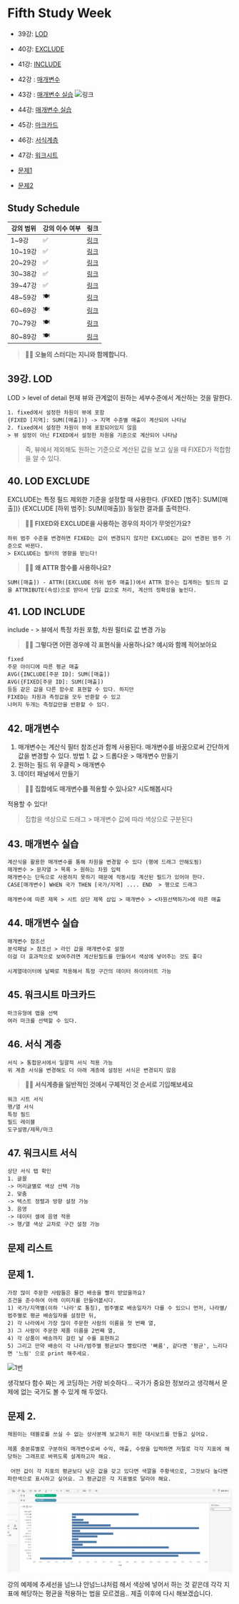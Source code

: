 # Fifth Study Week

- 39강: [LOD](#39강-lod)

- 40강: [EXCLUDE](#40-lod-exclude)

- 41강: [INCLUDE](#41-lod-include)

- 42강 : [매개변수](#42-매개변수)

- 43강 : [매개변수 실습](#43-매개변수-실습) 
![링크](https://youtu.be/GJvB8hBqeE8?si=3jIj1iymZHZ7mBam)

- 44강: [매개변수 실습](#44-매개변수-실습)

- 45강: [마크카드](#45-워크시트-마크카드)

- 46강: [서식계층](#46-서식-계층)

- 47강: [워크시트](#47-워크시트-서식)

- [문제1](#문제-1)

- [문제2](#문제-2)

## Study Schedule

| 강의 범위     | 강의 이수 여부 | 링크                                                                                                        |
|--------------|---------|-----------------------------------------------------------------------------------------------------------|
| 1~9강        |  ✅      | [링크](https://www.youtube.com/watch?v=AXkaUrJs-Ko&list=PL87tgIIryGsa5vdz6MsaOEF8PK-YqK3fz&index=84)       |
| 10~19강      | ✅      | [링크](https://www.youtube.com/watch?v=AXkaUrJs-Ko&list=PL87tgIIryGsa5vdz6MsaOEF8PK-YqK3fz&index=75)       |
| 20~29강      | ✅      | [링크](https://www.youtube.com/watch?v=AXkaUrJs-Ko&list=PL87tgIIryGsa5vdz6MsaOEF8PK-YqK3fz&index=65)       |
| 30~38강      | ✅      | [링크](https://www.youtube.com/watch?v=e6J0Ljd6h44&list=PL87tgIIryGsa5vdz6MsaOEF8PK-YqK3fz&index=55)       |
| 39~47강      | ✅      | [링크](https://www.youtube.com/watch?v=AXkaUrJs-Ko&list=PL87tgIIryGsa5vdz6MsaOEF8PK-YqK3fz&index=45)       |
| 48~59강      | 🍽️      | [링크](https://www.youtube.com/watch?v=AXkaUrJs-Ko&list=PL87tgIIryGsa5vdz6MsaOEF8PK-YqK3fz&index=35)       |
| 60~69강      | 🍽️      | [링크](https://www.youtube.com/watch?v=AXkaUrJs-Ko&list=PL87tgIIryGsa5vdz6MsaOEF8PK-YqK3fz&index=25)       |
| 70~79강      | 🍽️      | [링크](https://www.youtube.com/watch?v=AXkaUrJs-Ko&list=PL87tgIIryGsa5vdz6MsaOEF8PK-YqK3fz&index=15)       |
| 80~89강      | 🍽️      | [링크](https://www.youtube.com/watch?v=AXkaUrJs-Ko&list=PL87tgIIryGsa5vdz6MsaOEF8PK-YqK3fz&index=5)        |


<!-- 여기까진 그대로 둬 주세요-->

> **🧞‍♀️ 오늘의 스터디는 지니와 함께합니다.**


## 39강. LOD

<!-- INCLUDE, EXCLUDE, FIXED 등 본 강의에서 알게 된 LOD 표현식에 대해 알게 된 점을 적어주세요. -->

LOD > level of detail
현재 뷰와 관계없이 원하는 세부수준에서 계산하는 것을 말한다.

```
1. fixed에서 설정한 차원이 뷰에 포함
{FIXED [지역]: SUM([매출])} -> 지역 수준별 매출이 계산되어 나타남
2. fixed에서 설정한 차원이 뷰에 포함되어있지 않음
> 뷰 설정이 아닌 FIXED에서 설정한 차원을 기준으로 계산되어 나타남
```
>즉, 뷰에서 제외해도 원하는 기준으로 계산된 값을 보고 싶을 때 FIXED가 적합함을 알 수 있다.

## 40. LOD EXCLUDE

<!-- INCLUDE, EXCLUDE, FIXED 등 본 강의에서 알게 된 LOD 표현식에 대해 알게 된 점을 적고, 아래 두 질문에 답해보세요 :) -->

EXCLUDE는 특정 필드 제외한 기준을 설정할 때 사용한다.
{FIXED [범주]: SUM([매출])}
{EXCLUDE [하위 범주]: SUM([매출])} 
동일한 결과를 출력한다.
> **🧞‍♀️ FIXED와 EXCLUDE을 사용하는 경우의 차이가 무엇인가요?**

```
하위 범주 수준을 변경하면 FIXED는 값이 변경되지 않지만 EXCLUDE는 값이 변경된 범주 기준으로 바뀐다.
> EXCLUDE는 필터의 영향을 받는다!
```

> **🧞‍♀️ 왜 ATTR 함수를 사용하나요?**

```
SUM([매출]) - ATTR([EXCLUDE 하위 범주 매출])에서 ATTR 함수는 집계하는 필드의 값을 ATTRIBUTE(속성)으로 받아서 단일 값으로 처리, 계산의 정확성을 높인다.
```


## 41. LOD INCLUDE

<!-- INCLUDE, EXCLUDE, FIXED 등 본 강의에서 알게 된 LOD 표현식에 대해 알게 된 점을 적고, 아래 두 질문에 답해보세요 :) -->
include - > 뷰에서 특정 차원 포함, 차원 필터로 값 변경 가능

> **🧞‍♀️ 그렇다면 어떤 경우에 각 표현식을 사용하나요? 예시와 함께 적어보아요**

```
fixed
주문 아이디에 따른 평균 매출
AVG({INCLUDE[주문 ID]: SUM([매출])
AVG({FIXED[주문 ID]: SUM([매출])
등등 같은 값을 다른 함수로 표현할 수 있다. 하지만
FIXED는 차원과 측정값을 모두 반환할 수 있고
나머지 두개는 측정값만을 반환할 수 있다.

```

## 42. 매개변수

<!-- 매개변수에 대해 알게 된 점을 적어주세요 -->
1. 매개변수는 계산식 필터 참조선과 함께 사용된다.
매개변수를 바꿈으로써 간단하게 값을 변경할 수 있다.
방법 1. 값 > 드롭다운 > 매개변수 만들기
2. 원하는 필드 위 우클릭 > 매개변수
3. 데이터 패널에서 만들기

> **🧞‍♀️ 집합에도 매개변수를 적용할 수 있나요? 시도해봅시다**

적용할 수 있다!
> 집합을 색상으로 드래그 > 매개변수 값에 따라 색상으로 구분된다

## 43. 매개변수 실습
```
계산식을 활용한 매개변수를 통해 차원을 변경할 수 있다 (행에 드래그 안해도됨)
매개변수 > 문자열 > 목록 > 원하는 차원 입력
매개변수는 단독으로 사용하지 못하기 때문에 작동시킬 계산된 필드가 있어야 한다.
CASE[매개변수] WHEN 국가 THEN [국가/지역] .... END  > 행으로 드래그

매개변수에 따른 제목 > 시트 상단 제목 삽입 > 매개변수 > <차원선택하기>에 따른 매출
```

## 44. 매개변수 실습

```
매개변수 참조선
분석패널 > 참조선 > 라인 값을 매개변수로 설정
이걸 더 효과적으로 보여주려면 계산된필드를 만들어서 색상에 넣어주는 것도 좋다

시계열데이터에 날짜로 적용해서 특정 구간의 데이터 하이라이트 가능
```

## 45. 워크시트 마크카드

```
마크유형에 맵을 선택
여러 마크를 선택할 수 있다. 
```


## 46. 서식 계층

```
서식 > 통합문서에서 일괄적 서식 적용 가능
위 계층 서식을 변경해도 더 아래 계층에 설정된 서식은 변경되지 않음

```

> **🧞‍♀️ 서식계층을 일반적인 것에서 구체적인 것 순서로 기입해보세요**


```
워크 시트 서식
행/열 서식
특정 필드
필드 레이블
도구설명/제목/마크
```


## 47. 워크시트 서식

```
상단 서식 탭 확인
1. 글꼴
-> 머리글별로 색상 선택 가능 
2. 맞춤
-> 텍스트 정렬과 방향 설정 가능
3. 음영
-> 데이터 셀에 음영 적용
-> 행/열 색상 교차로 구간 설정 가능
```



## 문제 리스트



## 문제 1.

```
가장 많이 주문한 사람들은 물건 배송을 빨리 받았을까요?
조건을 준수하여 아래 이미지를 만들어봆시다.
1) 국가/지역별(이하 '나라'로 통칭), 범주별로 배송일자가 다를 수 있으니 먼저, 나라별/범주별로 평균 배송일자를 설정한 뒤,
2) 각 나라에서 가장 많이 주문한 사람의 이름을 첫 번째 열,
3) 그 사람이 주문한 제품 이름을 2번째 열,
4) 각 상품이 배송까지 걸린 날 수를 표현하고
5) 그리고 만약 배송이 각 나라/범주별 평균보다 빨랐다면 '빠름', 같다면 '평균', 느리다면 '느림' 으로 print 해주세요. 
```

![1번](./images/w51번.png)


<!-- 여기까지 오는 과정 중 알게 된 점을 기입하고, 결과는 시트 명을 본인 이름으로 바꾸어 표시해주세요.-->
생각보다 함수 짜는 게 코딩하는 거랑 비슷하다...
국가가 중요한 정보라고 생각해서 문제에 없는 국가도 볼 수 있게 해 두었다.


## 문제 2.

```
채원이는 태블로를 쓰실 수 없는 상사분께 보고하기 위한 대시보드를 만들고 싶어요. 

제품 중분류별로 구분하되 매개변수로써 수익, 매출, 수량을 입력하면 저절로 각각 지표에 해당하는 그래프로 바뀌도록 설계하고자 해요.

 어떤 값이 각 지표의 평균보다 낮은 값을 갖고 있다면 색깔을 주황색으로, 그것보다 높다면 파란색으로 표시하고 싶어요. 그 평균값은 각 지표별로 달라야 해요.
```

![1번](./images/매개변수.png)

강의 예제에 추세선을 넘느냐 안넘느냐처럼 해서 색상에 넣어서 하는 것 같은데 각각 지표에 해당하는 평균을 적용하는 법을 모르겠음..
제출 이후에 다시 해보겠습니다.
